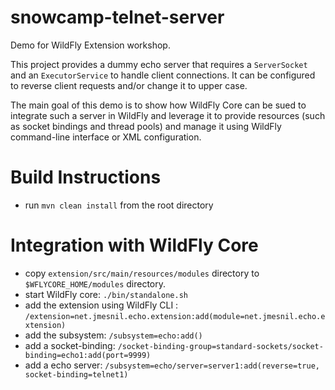 # snowcamp-telnet-server

Demo for WildFly Extension workshop.

This project provides a dummy echo server that requires a `ServerSocket` and an `ExecutorService` to handle client connections.
It can be configured to reverse client requests and/or change it to upper case.

The main goal of this demo is to show how WildFly Core can be sued to integrate such a server in WildFly and leverage it to provide
resources (such as socket bindings and thread pools) and manage it using WildFly command-line interface or XML configuration.

# Build Instructions

* run `mvn clean install` from the root directory

# Integration with WildFly Core

* copy `extension/src/main/resources/modules` directory to `$WFLYCORE_HOME/modules` directory.
* start WildFly core: `./bin/standalone.sh`
* add the extension using WildFly CLI : `/extension=net.jmesnil.echo.extension:add(module=net.jmesnil.echo.extension)`
* add the subsystem: `/subsystem=echo:add()`
* add a socket-binding: `/socket-binding-group=standard-sockets/socket-binding=echo1:add(port=9999)`
* add a echo server: `/subsystem=echo/server=server1:add(reverse=true, socket-binding=telnet1)`

